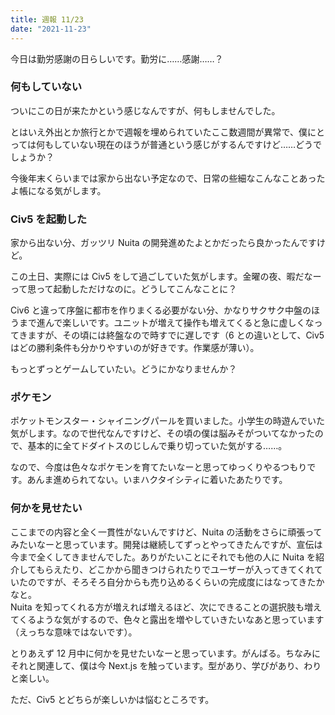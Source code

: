 ```yaml
---
title: 週報 11/23
date: "2021-11-23"
---
```


今日は勤労感謝の日らしいです。勤労に……感謝……？

### 何もしていない

ついにこの日が来たかという感じなんですが、何もしませんでした。

とはいえ外出とか旅行とかで週報を埋められていたここ数週間が異常で、僕にとっては何もしていない現在のほうが普通という感じがするんですけど……どうでしょうか？

今後年末くらいまでは家から出ない予定なので、日常の些細なこんなことあったよ帳になる気がします。

### Civ5 を起動した

家から出ない分、ガッツリ Nuita の開発進めたよとかだったら良かったんですけど。

この土日、実際には Civ5 をして過ごしていた気がします。金曜の夜、暇だなーって思って起動しただけなのに。どうしてこんなことに？

Civ6 と違って序盤に都市を作りまくる必要がない分、かなりサクサク中盤のほうまで進んで楽しいです。ユニットが増えて操作も増えてくると急に虚しくなってきますが、その頃には終盤なので時すでに遅しです（6 との違いとして、Civ5 はどの勝利条件も分かりやすいのが好きです。作業感が薄い）。

もっとずっとゲームしていたい。どうにかなりませんか？

### ポケモン

ポケットモンスター・シャイニングパールを買いました。小学生の時遊んでいた気がします。なので世代なんですけど、その頃の僕は脳みそがついてなかったので、基本的に全てドダイトスのじしんで乗り切っていた気がする……。

なので、今度は色々なポケモンを育てたいなーと思ってゆっくりやるつもりです。あんま進められてない。いまハクタイシティに着いたあたりです。

### 何かを見せたい

ここまでの内容と全く一貫性がないんですけど、Nuita の活動をさらに頑張ってみたいなーと思っています。開発は継続してずっとやってきたんですが、宣伝は今まで全くしてきませんでした。ありがたいことにそれでも他の人に Nuita を紹介してもらえたり、どこかから聞きつけられたりでユーザーが入ってきてくれていたのですが、そろそろ自分からも売り込めるくらいの完成度にはなってきたかなと。  
Nuita を知ってくれる方が増えれば増えるほど、次にできることの選択肢も増えてくるような気がするので、色々と露出を増やしていきたいなあと思っています（えっちな意味ではないです）。

とりあえず 12 月中に何かを見せたいなーと思っています。がんばる。ちなみにそれと関連して、僕は今 Next.js を触っています。型があり、学びがあり、わりと楽しい。

ただ、Civ5 とどちらが楽しいかは悩むところです。
